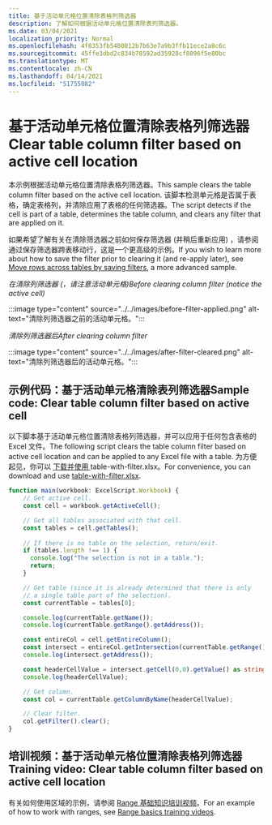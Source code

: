 ```yaml
---
title: 基于活动单元格位置清除表格列筛选器
description: 了解如何根据活动单元格位置清除表列筛选器。
ms.date: 03/04/2021
localization_priority: Normal
ms.openlocfilehash: 4f8353fb5480812b7b63e7a9b3ffb11ece2a8c6c
ms.sourcegitcommit: 45ffe3dbd2c834b78592ad35928cf8096f5e80bc
ms.translationtype: MT
ms.contentlocale: zh-CN
ms.lasthandoff: 04/14/2021
ms.locfileid: "51755082"
---
```

# <a name="clear-table-column-filter-based-on-active-cell-location"></a><span data-ttu-id="548f6-103">基于活动单元格位置清除表格列筛选器</span><span class="sxs-lookup"><span data-stu-id="548f6-103">Clear table column filter based on active cell location</span></span>

<span data-ttu-id="548f6-104">本示例根据活动单元格位置清除表格列筛选器。</span><span class="sxs-lookup"><span data-stu-id="548f6-104">This sample clears the table column filter based on the active cell location.</span></span> <span data-ttu-id="548f6-105">该脚本检测单元格是否属于表格，确定表格列，并清除应用了表格的任何筛选器。</span><span class="sxs-lookup"><span data-stu-id="548f6-105">The script detects if the cell is part of a table, determines the table column, and clears any filter that are applied on it.</span></span>

<span data-ttu-id="548f6-106">如果希望了解有关在清除筛选器之前如何保存筛选器 (并稍后重新应用) ，请参阅通过保存筛选器跨表移动行，这是一个更[](move-rows-across-tables.md)高级的示例。</span><span class="sxs-lookup"><span data-stu-id="548f6-106">If you wish to learn more about how to save the filter prior to clearing it (and re-apply later), see [Move rows across tables by saving filters](move-rows-across-tables.md), a more advanced sample.</span></span>

<span data-ttu-id="548f6-107">_在清除列筛选器 (，请注意活动单元格)_</span><span class="sxs-lookup"><span data-stu-id="548f6-107">_Before clearing column filter (notice the active cell)_</span></span>

:::image type="content" source="../../images/before-filter-applied.png" alt-text="清除列筛选器之前的活动单元格。":::

<span data-ttu-id="548f6-109">_清除列筛选器后_</span><span class="sxs-lookup"><span data-stu-id="548f6-109">_After clearing column filter_</span></span>

:::image type="content" source="../../images/after-filter-cleared.png" alt-text="清除列筛选器后的活动单元格。":::

## <a name="sample-code-clear-table-column-filter-based-on-active-cell"></a><span data-ttu-id="548f6-111">示例代码：基于活动单元格清除表列筛选器</span><span class="sxs-lookup"><span data-stu-id="548f6-111">Sample code: Clear table column filter based on active cell</span></span>

<span data-ttu-id="548f6-112">以下脚本基于活动单元格位置清除表格列筛选器，并可以应用于任何包含表格的 Excel 文件。</span><span class="sxs-lookup"><span data-stu-id="548f6-112">The following script clears the table column filter based on active cell location and can be applied to any Excel file with a table.</span></span> <span data-ttu-id="548f6-113">为方便起见，你可以 <a href="table-with-filter.xlsx"> 下载并使用 </a>table-with-filter.xlsx。</span><span class="sxs-lookup"><span data-stu-id="548f6-113">For convenience, you can download and use <a href="table-with-filter.xlsx">table-with-filter.xlsx</a>.</span></span>

```TypeScript
function main(workbook: ExcelScript.Workbook) {
    // Get active cell.
    const cell = workbook.getActiveCell();

    // Get all tables associated with that cell.
    const tables = cell.getTables();
    
    // If there is no table on the selection, return/exit.
    if (tables.length !== 1) {
      console.log("The selection is not in a table.");
      return;
    }

    // Get table (since it is already determined that there is only
    // a single table part of the selection).
    const currentTable = tables[0];

    console.log(currentTable.getName());
    console.log(currentTable.getRange().getAddress());

    const entireCol = cell.getEntireColumn();
    const intersect = entireCol.getIntersection(currentTable.getRange());
    console.log(intersect.getAddress());

    const headerCellValue = intersect.getCell(0,0).getValue() as string;
    console.log(headerCellValue);

    // Get column.
    const col = currentTable.getColumnByName(headerCellValue);

    // Clear filter.
    col.getFilter().clear();
}
```

## <a name="training-video-clear-table-column-filter-based-on-active-cell-location"></a><span data-ttu-id="548f6-114">培训视频：基于活动单元格位置清除表格列筛选器</span><span class="sxs-lookup"><span data-stu-id="548f6-114">Training video: Clear table column filter based on active cell location</span></span>

<span data-ttu-id="548f6-115">有关如何使用区域的示例，请参阅 [Range 基础知识培训视频](range-basics.md#training-videos-range-basics)。</span><span class="sxs-lookup"><span data-stu-id="548f6-115">For an example of how to work with ranges, see [Range basics training videos](range-basics.md#training-videos-range-basics).</span></span>
